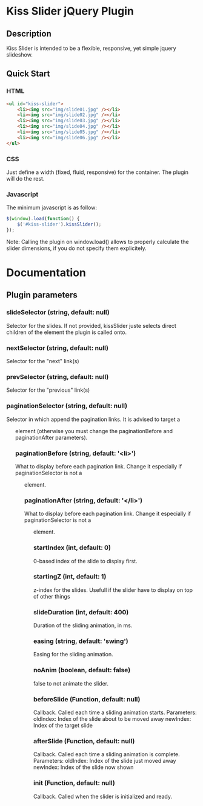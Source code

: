# Kiss Slider jQuery Plugin

## Description

Kiss Slider is intended to be a flexible, responsive, yet simple jquery slideshow.

## Quick Start

### HTML
```html
<ul id="kiss-slider">
	<li><img src="img/slide01.jpg" /></li>
	<li><img src="img/slide02.jpg" /></li>
	<li><img src="img/slide03.jpg" /></li>
	<li><img src="img/slide04.jpg" /></li>
	<li><img src="img/slide05.jpg" /></li>
	<li><img src="img/slide06.jpg" /></li>
</ul>
```

### CSS

Just define a width (fixed, fluid, responsive) for the container. The plugin will do the rest.

### Javascript

The minimum javascript is as follow:

```js
$(window).load(function() {
	$('#kiss-slider').kissSlider();
});
```
Note: Calling the plugin on window.load() allows to properly calculate the slider dimensions, if you do not specify them explicitely.

# Documentation

## Plugin parameters

### slideSelector (string, default: null)
Selector for the slides. If not provided, kissSlider juste selects direct children of the element the plugin is called onto.

### nextSelector (string, default: null)
Selector for the "next" link(s)

### prevSelector (string, default: null)
Selector for the "previous" link(s)

### paginationSelector (string, default: null) 	
Selector in which append the pagination links. It is advised to target a <ul> element (otherwise you must change the paginationBefore and paginationAfter parameters).

### paginationBefore (string, default: '&lt;li&gt;')
What to display before each pagination link. Change it especially if paginationSelector is not a <ul> element.

### paginationAfter (string, default: '&lt;/li&gt;')
What to display before each pagination link. Change it especially if paginationSelector is not a <ul> element.

### startIndex (int, default: 0)
0-based index of the slide to display first.

### startingZ (int, default: 1)
z-index for the slides. Usefull if the slider have to display on top of other things

### slideDuration (int, default: 400)
Duration of the sliding animation, in ms.

### easing (string, default: 'swing')
Easing for the sliding animation.

### noAnim (boolean, default: false)
false to not animate the slider.

### beforeSlide (Function, default: null)
Callback. Called each time a sliding animation starts.
Parameters:
oldIndex: Index of the slide about to be moved away
newIndex: Index of the target slide

### afterSlide (Function, default: null)		
Callback. Called each time a sliding animation is complete.
Parameters:
oldIndex: Index of the slide just moved away
newIndex: Index of the slide now shown

### init (Function, default: null)				
Callback. Called when the slider is initialized and ready.

